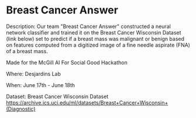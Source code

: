 # Breast Cancer Answer

Description: Our team "Breast Cancer Answer" constructed a neural network classifier and trained it on the Breast Cancer Wisconsin Dataset (link below) set to predict if a breast mass was malignant or benign based on features computed from a digitized image of a fine needle aspirate (FNA) of a breast mass. 

Made for the McGill AI For Social Good Hackathon

Where: Desjardins Lab

When: June 17th - June 18th 

Dataset: Breast Cancer Wisconsin Dataset https://archive.ics.uci.edu/ml/datasets/Breast+Cancer+Wisconsin+(Diagnostic)


